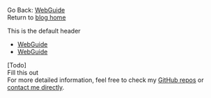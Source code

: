   
  
  
Go Back: [WebGuide](.\..\02_numpyro\05_parallelizing\page.html)  
Return to [blog home](.\..\bloghome.html)  
  
This is the default header  
* [WebGuide](.\01_nestedsampling\./page.html)  
* [WebGuide](.\02_suspiciousness\./page.html)  
  
  
[Todo]  
Fill this out  
For more detailed information, feel free to check my [GitHub repos](https://github.com/HughMcDougall/) or [contact me directly](hughmcdougallemail@gmail.com).  
  
